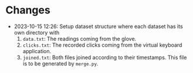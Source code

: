 # Changes

- 2023-10-15 12:26: Setup dataset structure where each dataset has its own directory with
  1. `data.txt`: The readings coming from the glove.
  2. `clicks.txt`: The recorded clicks coming from the virtual keyboard application.
  3. `joined.txt`: Both files joined according to their timestamps. This file is to be generated by `merge.py`.
